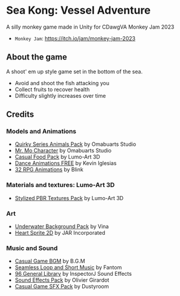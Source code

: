 # Sea Kong: Vessel Adventure
A silly monkey game made in Unity for CDawgVA Monkey Jam 2023

- `Monkey Jam`: https://itch.io/jam/monkey-jam-2023

## About the game
A shoot' em up style game set in the bottom of the sea.
- Avoid and shoot the fish attacking you
- Collect fruits to recover health
- Difficulty slightly increases over time

## Credits

### Models and Animations
- [Quirky Series Animals Pack](https://assetstore.unity.com/packages/3d/characters/animals/quirky-series-free-animals-pack-178235) by Omabuarts Studio
- [Mr. Mo Character](https://assetstore.unity.com/packages/3d/characters/mr-mo-character-57859) by Omabuarts Studio
- [Casual Food Pack](https://assetstore.unity.com/packages/3d/props/food/free-casual-food-pack-mobile-vr-85884) by Lumo-Art 3D
- [Dance Animations FREE](https://assetstore.unity.com/packages/3d/animations/dance-animations-free-161313) by Kevin Iglesias
- [32 RPG Animations](https://assetstore.unity.com/packages/3d/animations/free-32-rpg-animations-215058) by Blink

### Materials and textures: Lumo-Art 3D
- [Stylized PBR Textures Pack](https://assetstore.unity.com/packages/2d/textures-materials/free-stylized-pbr-textures-pack-111778) by Lumo-Art 3D

### Art
- [Underwater Background Pack](https://vgdr.itch.io/underwater-background-pack) by Vina
- [Heart Sprite 2D](https://jarinc.itch.io/heart-sprite-2d-pack01) by JAR Incorporated

### Music and Sound
- [Casual Game BGM](https://assetstore.unity.com/packages/audio/music/casual-game-bgm-5-135943) by B.G.M
- [Seamless Loop and Short Music](https://assetstore.unity.com/packages/audio/music/seamless-loop-and-short-music-107732) by Fantom
- [96 General Library](https://assetstore.unity.com/packages/audio/sound-fx/96-general-library-free-sample-pack-185157) by InspectorJ Sound Effects
- [Sound Effects Pack](https://assetstore.unity.com/packages/audio/sound-fx/free-sound-effects-pack-155776) by Olivier Girardot
- [Casual Game SFX Pack](https://assetstore.unity.com/packages/audio/sound-fx/free-casual-game-sfx-pack-54116) by Dustyroom

